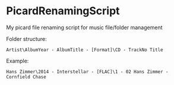 # PicardRenamingScript
My picard file renaming script for music file/folder management

Folder structure:
```
Artist\AlbumYear - AlbumTitle - [Format]\CD - TrackNo Title
```
Example:
```
Hans Zimmer\2014 - Interstellar - [FLAC]\1 - 02 Hans Zimmer - Cornfield Chase
```
